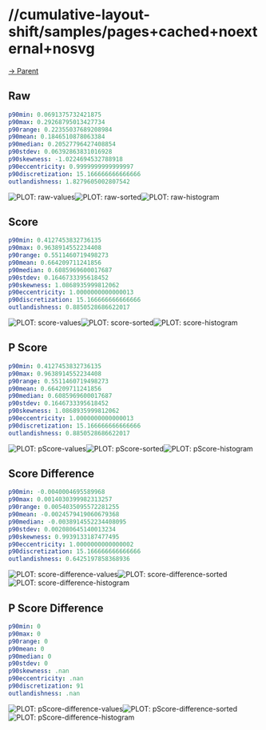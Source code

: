 
# //cumulative-layout-shift/samples/pages+cached+noexternal+nosvg

[→ Parent](../..)


## Raw


```yaml
p90min: 0.0691375732421875
p90max: 0.29268795013427734
p90range: 0.22355037689208984
p90mean: 0.1846510878063384
p90median: 0.20527796427408854
p90stdev: 0.06392863831016928
p90skewness: -1.0224694532788918
p90eccentricity: 0.9999999999999997
p90discretization: 15.166666666666666
outlandishness: 1.8279605002807542

```

![PLOT: raw-values](./raw/values.svg)![PLOT: raw-sorted](./raw/sorted.svg)![PLOT: raw-histogram](./raw/histogram.svg)
## Score


```yaml
p90min: 0.4127453832736135
p90max: 0.9638914552234408
p90range: 0.5511460719498273
p90mean: 0.664209711241856
p90median: 0.6085969600017687
p90stdev: 0.1646733395618452
p90skewness: 1.0868935999812062
p90eccentricity: 1.0000000000000013
p90discretization: 15.166666666666666
outlandishness: 0.8850528686622017

```

![PLOT: score-values](./score/values.svg)![PLOT: score-sorted](./score/sorted.svg)![PLOT: score-histogram](./score/histogram.svg)
## P Score


```yaml
p90min: 0.4127453832736135
p90max: 0.9638914552234408
p90range: 0.5511460719498273
p90mean: 0.664209711241856
p90median: 0.6085969600017687
p90stdev: 0.1646733395618452
p90skewness: 1.0868935999812062
p90eccentricity: 1.0000000000000013
p90discretization: 15.166666666666666
outlandishness: 0.8850528686622017

```

![PLOT: pScore-values](./pScore/values.svg)![PLOT: pScore-sorted](./pScore/sorted.svg)![PLOT: pScore-histogram](./pScore/histogram.svg)
## Score Difference


```yaml
p90min: -0.0040004695589968
p90max: 0.0014030399982313257
p90range: 0.0054035095572281255
p90mean: -0.0024579419060679368
p90median: -0.0038914552234408095
p90stdev: 0.002080645140013234
p90skewness: 0.9939133187477495
p90eccentricity: 1.0000000000000002
p90discretization: 15.166666666666666
outlandishness: 0.6425197858368936

```

![PLOT: score-difference-values](./score-difference/values.svg)![PLOT: score-difference-sorted](./score-difference/sorted.svg)![PLOT: score-difference-histogram](./score-difference/histogram.svg)
## P Score Difference


```yaml
p90min: 0
p90max: 0
p90range: 0
p90mean: 0
p90median: 0
p90stdev: 0
p90skewness: .nan
p90eccentricity: .nan
p90discretization: 91
outlandishness: .nan

```

![PLOT: pScore-difference-values](./pScore-difference/values.svg)![PLOT: pScore-difference-sorted](./pScore-difference/sorted.svg)![PLOT: pScore-difference-histogram](./pScore-difference/histogram.svg)